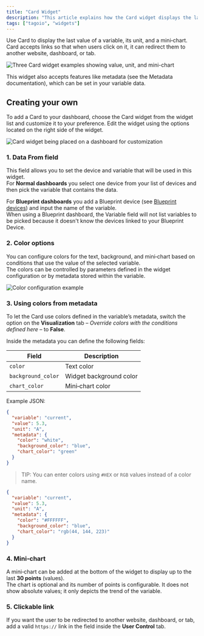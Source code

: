 ```yaml
---
title: "Card Widget"
description: "This article explains how the Card widget displays the latest value of a variable with its unit and a mini-chart, and how to add and customize the Card widget on a dashboard. It also notes that the widget supports variable metadata."
tags: ["tagoio", "widgets"]
---
```

Use Card to display the last value of a variable, its unit, and a mini‑chart. Card accepts links so that when users click on it, it can redirect them to another website, dashboard, or tab.

![Three Card widget examples showing value, unit, and mini-chart](/docs_imagem/tagoio/card-widget-2.gif)

This widget also accepts features like metadata (see the Metadata documentation), which can be set in your variable data.

## Creating your own

To add a Card to your dashboard, choose the Card widget from the widget list and customize it to your preference. Edit the widget using the options located on the right side of the widget.

![Card widget being placed on a dashboard for customization](/docs_imagem/tagoio/card-widget-2.gif)

### 1. Data From field

This field allows you to set the device and variable that will be used in this widget.  
For **Normal dashboards** you select one device from your list of devices and then pick the variable that contains the data.

For **Blueprint dashboards** you add a Blueprint device (see [Blueprint devices](/docs/tagoio/devices/blueprint-devices-entities)) and input the name of the variable.  
When using a Blueprint dashboard, the Variable field will not list variables to be picked because it doesn't know the devices linked to your Blueprint Device.


### 2. Color options

You can configure colors for the text, background, and mini‑chart based on conditions that use the value of the selected variable.  
The colors can be controlled by parameters defined in the widget configuration or by metadata stored within the variable.

![Color configuration example](/docs_imagem/tagoio/card-widget-2.gif)

### 3. Using colors from metadata

To let the Card use colors defined in the variable’s metadata, switch the option on the **Visualization** tab – _Override colors with the conditions defined here_ – to **False**.

Inside the metadata you can define the following fields:

| Field | Description |
|-------|-------------|
| `color` | Text color |
| `background_color` | Widget background color |
| `chart_color` | Mini‑chart color |

Example JSON:

```json
{
  "variable": "current",
  "value": 5.3,
  "unit": "A",
  "metadata": {
    "color": "white",
    "background_color": "blue",
    "chart_color": "green"
  }
}
```

> TIP: You can enter colors using `#HEX` or `RGB` values instead of a color name.

```json
{
  "variable": "current",
  "value": 5.3,
  "unit": "A",
  "metadata": {
    "color": "#FFFFFF",
    "background_color": "blue",
    "chart_color": "rgb(44, 144, 223)"
  }
}
```

### 4. Mini‑chart

A mini‑chart can be added at the bottom of the widget to display up to the last **30 points** (values).  
The chart is optional and its number of points is configurable. It does not show absolute values; it only depicts the trend of the variable.

### 5. Clickable link

If you want the user to be redirected to another website, dashboard, or tab, add a valid `https://` link in the field inside the **User Control** tab.